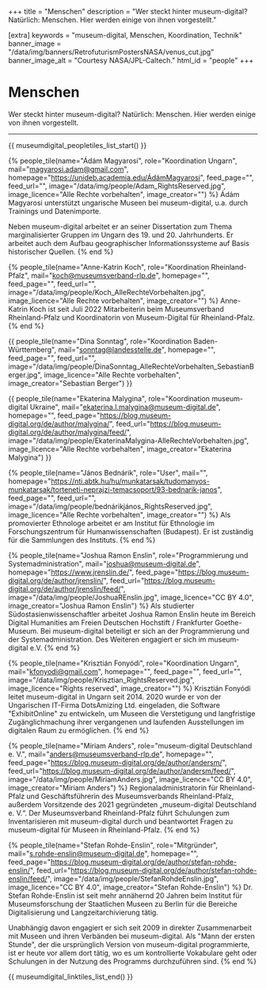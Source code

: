 +++
title = "Menschen"
description = "Wer steckt hinter museum-digital? Natürlich: Menschen. Hier werden einige von ihnen vorgestellt."

[extra]
keywords = "museum-digital, Menschen, Koordination, Technik"
banner_image = "/data/img/banners/RetrofuturismPostersNASA/venus_cut.jpg"
banner_image_alt = "Courtesy NASA/JPL-Caltech."
html_id = "people"
+++

# Menschen

Wer steckt hinter museum-digital? Natürlich: Menschen. Hier werden einige von ihnen vorgestellt.

---------------------

{{ museumdigital_peopletiles_list_start() }}

{% people_tile(name="Ádám Magyarosi",
    role="Koordination Ungarn",
    mail="magyarosi.adam@gmail.com",
    homepage="https://unideb.academia.edu/ÁdámMagyarosi",
    feed_page="",
    feed_url="",
    image="/data/img/people/Adam_RightsReserved.jpg",
    image_licence="Alle Rechte vorbehalten",
    image_creator="") %}
Ádám Magyarosi unterstützt ungarische Museen bei museum-digital, u.a. durch Trainings und Datenimporte.

Neben museum-digital arbeitet er an seiner Dissertation zum Thema marginalisierter Gruppen im Ungarn des 19. und 20. Jahrhunderts. Er arbeitet auch dem Aufbau geographischer Informationssysteme auf Basis historischer Quellen.
{% end %}

{% people_tile(name="Anne-Katrin Koch",
    role="Koordination Rheinland-Pfalz",
    mail="koch@museumsverband-rlp.de",
    homepage="",
    feed_page="",
    feed_url="",
    image="/data/img/people/Koch_AlleRechteVorbehalten.jpg",
    image_licence="Alle Rechte vorbehalten",
    image_creator="") %}
Anne-Katrin Koch ist seit Juli 2022 Mitarbeiterin beim Museumsverband Rheinland-Pfalz und Koordinatorin von Museum-Digital für Rheinland-Pfalz.
{% end %}

{{ people_tile(name="Dina Sonntag",
    role="Koordination Baden-Württemberg",
    mail="sonntag@landesstelle.de",
    homepage="",
    feed_page="",
    feed_url="",
    image="/data/img/people/DinaSonntag_AlleRechteVorbehalten_SebastianBerger.jpg",
    image_licence="Alle Rechte vorbehalten",
    image_creator="Sebastian Berger") }}

{{ people_tile(name="Ekaterina Malygina",
    role="Koordination museum-digital Ukraine",
    mail="ekaterina.l.malygina@museum-digital.de",
    homepage="",
    feed_page="https://blog.museum-digital.org/de/author/malygina/",
    feed_url="https://blog.museum-digital.org/de/author/malygina/feed/",
    image="/data/img/people/EkaterinaMalygina-AlleRechteVorbehalten.jpg",
    image_licence="Alle Rechte vorbehalten",
    image_creator="Ekaterina Malygina") }}

{% people_tile(name="János Bednárik",
    role="User",
    mail="",
    homepage="https://nti.abtk.hu/hu/munkatarsak/tudomanyos-munkatarsak/torteneti-neprajzi-temacsoport/93-bednarik-janos",
    feed_page="",
    feed_url="",
    image="/data/img/people/bednárikjános_RightsReserved.jpg",
    image_licence="Alle Rechte vorbehalten",
    image_creator="") %}
    Als promovierter Ethnologe arbeitet er am Institut für Ethnologie im Forschungszentrum für Humanwissenschaften (Budapest). Er ist zuständig für die Sammlungen des Instituts.
{% end %}

{% people_tile(name="Joshua Ramon Enslin",
    role="Programmierung und Systemadministration",
    mail="joshua@museum-digital.de",
    homepage="https://www.jrenslin.de/",
    feed_page="https://blog.museum-digital.org/de/author/jrenslin/",
    feed_url="https://blog.museum-digital.org/de/author/jrenslin/feed/",
    image="/data/img/people/JoshuaREnslin.jpg",
    image_licence="CC BY 4.0",
    image_creator="Joshua Ramon Enslin") %}
    Als studierter Südostasienwissenschaftler arbeitet Joshua Ramon Enslin heute im Bereich Digital Humanities am Freien Deutschen Hochstift / Frankfurter Goethe-Museum. Bei museum-digital beteiligt er sich an der Programmierung und der Systemadministration. Des Weiteren engagiert er sich im museum-digital e.V.
{% end %}

{% people_tile(name="Krisztián Fonyódi",
    role="Koordination Ungarn",
    mail="kfonyodi@gmail.com",
    homepage="",
    feed_page="",
    feed_url="",
    image="/data/img/people/Krisztian_RightsReserved.jpg",
    image_licence="Rights reserved",
    image_creator="") %}
    Krisztián Fonyódi leitet museum-digital in Ungarn seit 2014. 2020 wurde er von der Ungarischen IT-Firma DotsAmizing Ltd. eingeladen, die Software "ExhibitOnline" zu entwickeln, um Museen die Verstetigung und langfristige Zugänglichmachung ihrer vergangenen und laufenden Ausstellungen im digitalen Raum zu ermöglichen.
{% end %}

{% people_tile(name="Miriam Anders",
    role="museum-digital Deutschland e. V.",
    mail="anders@museumsverband-rlp.de",
    homepage="",
    feed_page="https://blog.museum-digital.org/de/author/andersm/",
    feed_url="https://blog.museum-digital.org/de/author/andersm/feed/",
    image="/data/img/people/MiriamAnders.jpg",
    image_licence="CC BY 4.0",
    image_creator="Miriam Anders") %}
    Regionaladministratorin für Rheinland-Pfalz und Geschäftsführerin des Museumsverbands Rheinland-Pfalz, außerdem Vorsitzende des 2021 gegründeten „museum-digital Deutschland e. V.“. Der Museumsverband Rheinland-Pfalz führt Schulungen zum Inventarisieren mit museum-digital durch und beantwortet Fragen zu museum-digital für Museen in Rheinland-Pfalz.
{% end %}

{% people_tile(name="Stefan Rohde-Enslin",
    role="Mitgründer",
    mail="s.rohde-enslin@museum-digital.de",
    homepage="",
    feed_page="https://blog.museum-digital.org/de/author/stefan-rohde-enslin/",
    feed_url="https://blog.museum-digital.org/de/author/stefan-rohde-enslin/feed/",
    image="/data/img/people/StefanRohdeEnslin.jpg",
    image_licence="CC BY 4.0",
    image_creator="Stefan Rohde-Enslin") %}
Dr. Stefan Rohde-Enslin ist seit mehr annähernd 20 Jahren beim Institut für Museumsforschung der Staatlichen Museen zu Berlin für die Bereiche Digitalisierung und Langzeitarchivierung tätig.

Unabhängig davon engagiert er sich seit 2009 in direkter Zusammenarbeit mit Museen und ihren Verbänden bei museum-digital. Als "Mann der ersten Stunde", der die ursprünglich Version von museum-digital programmierte, ist er heute vor allem dort tätig, wo es um kontrollierte Vokabulare geht oder Schulungen in der Nutzung des Programms durchzuführen sind.
{% end %}

{{ museumdigital_linktiles_list_end() }}

<script async src=/js/people.js></script>
